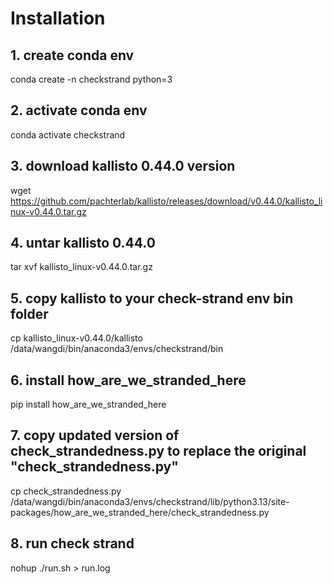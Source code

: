 # Installation 

## 1. create conda env

conda create -n checkstrand python=3

## 2. activate conda env

conda activate checkstrand

## 3. download kallisto 0.44.0 version

wget https://github.com/pachterlab/kallisto/releases/download/v0.44.0/kallisto_linux-v0.44.0.tar.gz

## 4. untar kallisto 0.44.0

tar xvf kallisto_linux-v0.44.0.tar.gz

## 5. copy kallisto to your check-strand env bin folder

cp kallisto_linux-v0.44.0/kallisto /data/wangdi/bin/anaconda3/envs/checkstrand/bin

## 6. install how_are_we_stranded_here

pip install how_are_we_stranded_here 

## 7. copy updated version of check_strandedness.py to replace the original "check_strandedness.py"

cp check_strandedness.py /data/wangdi/bin/anaconda3/envs/checkstrand/lib/python3.13/site-packages/how_are_we_stranded_here/check_strandedness.py

## 8. run check strand

nohup ./run.sh > run.log

